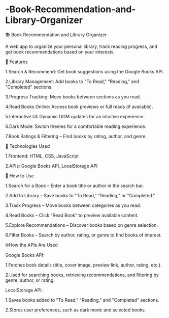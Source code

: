 # -Book-Recommendation-and-Library-Organizer
📚 Book Recommendation and Library Organizer

A web app to organize your personal library, track reading progress, and get book recommendations based on your interests.

🌟 Features

1.Search & Recommend: Get book suggestions using the Google Books API.

2.Library Management: Add books to "To Read," "Reading," and "Completed" sections.

3.Progress Tracking: Move books between sections as you read.

4.Read Books Online: Access book previews or full reads (if available).

5.Interactive UI: Dynamic DOM updates for an intuitive experience.

6.Dark Mode: Switch themes for a comfortable reading experience.

7.Book Ratings & Filtering – Find books by rating, author, and genre.

🔧 Technologies Used

1.Frontend: HTML, CSS, JavaScript

2.APIs: Google Books API, LocalStorage API

🚀 How to Use

1.Search for a Book – Enter a book title or author in the search bar.

2.Add to Library – Save books to "To Read," "Reading," or "Completed."

3.Track Progress – Move books between categories as you read.

4.Read Books – Click "Read Book" to preview available content.

5.Explore Recommendations – Discover books based on genre selection.

6.Filter Books – Search by author, rating, or genre to find books of interest.

 🌐How the APIs Are Used
 
 Google Books API:
 
1.Fetches book details (title, cover image, preview link, author, rating, etc.).

2.Used for searching books, retrieving recommendations, and filtering by genre, author, or rating.

LocalStorage API:

1.Saves books added to "To Read," "Reading," and "Completed" sections.

2.Stores user preferences, such as dark mode and selected books.
